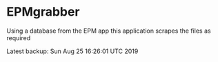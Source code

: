 # EPMgrabber
Using a database from the EPM app this application scrapes the files as required


Latest backup: Sun Aug 25 16:26:01 UTC 2019
